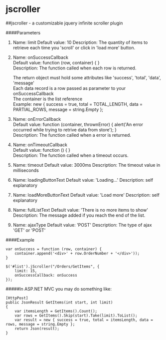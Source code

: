 jscroller
=========

##jscroller - a customizable jquery infinite scroller plugin
 
####Parameters

1.	Name: limit
	Default value: 10
	Description: The quantity of items to retrieve each time you 'scroll' or click in 'load more' button.
 
2.	Name: onSuccessCallback  
	Default value: function (row, container) { }  
	Description: The function called when each row is returned.  
 
	The return object must hold some attributes like 'success', 'total', 'data', 'message'  
	Each data record is a row passed as parameter to your onSuccessCallback  
	The container is the list reference  
	Example: new { success = true, total = TOTAL_LENGTH, data = PARTIAL_ROWS, message = string.Empty };
 
3.	Name: onErrorCallback  
	Default value: function (container, thrownError) { alert('An error occurred while trying to retrive data from store'); }  
	Description: The function called when a error is returned.  
 
4.	Name: onTimeoutCallback  
	Default value: function () { }  
	Description: The function called when a timeout occurs.
 
5.	Name: timeout
	Default value: 3000ms
	Description: The timeout value in milliseconds
 
6.	Name: loadingButtonText
	Default value: 'Loading...'
	Description: self explanatory
 
7.	Name: loadMoreButtonText
	Default value: 'Load more'
	Description: self explanatory
 	
8.	Name: fullListText
	Default value: 'There is no more items to show'
	Description: The message added if you reach the end of the list.

9.	Name: ajaxType
	Default value: 'POST'
	Description: The type of ajax 'GET' or 'POST'
 
####Example
 
    var onSuccess = function (row, container) {
		container.append('<div>' + row.OrderNumber + '</div>'));
    }
 	
	$('#list').jScroller("/Orders/GetItems", {
        limit: 15,
        onSuccessCallback: onSuccess
    });
 
#####In ASP.NET MVC you may do something like:  

	[HttpPost]
	public JsonResult GetItems(int start, int limit)
	{
		var itemsLength = GetItems().Count();
		var rows = GetItems().Skip(start).Take(limit).ToList();
		var result = new { success = true, total = itemsLength, data = rows, message = string.Empty };
		return Json(result);
	}